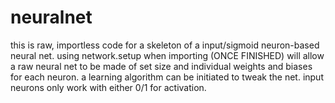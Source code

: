 # neuralnet

this is raw, importless code for a skeleton of a input/sigmoid neuron-based neural net. using network.setup when importing (ONCE FINISHED) will allow a raw neural net to be made of set size and individual weights and biases for each neuron. a learning algorithm can be initiated to tweak the net. input neurons only work with either 0/1 for activation.
